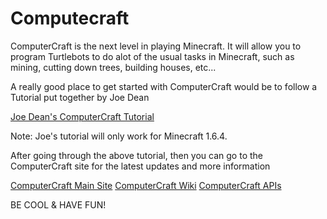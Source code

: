 Computecraft
============

ComputerCraft is the next level in playing Minecraft.  It will allow you to program Turtlebots to do alot of the usual tasks in Minecraft, such as mining, cutting down trees, building houses, etc...

A really good place to get started with ComputerCraft would be to follow a Tutorial put together by Joe Dean

  [Joe Dean's ComputerCraft Tutorial](http://joedean.github.io/computercraft/)

Note: Joe's tutorial will only work for Minecraft 1.6.4.

After going through the above tutorial, then you can go to the ComputerCraft site for the latest updates and more information

  [ComputerCraft Main Site](http://www.computercraft.info/)
  [ComputerCraft Wiki](http://www.computercraft.info/wiki/Main_Page)
  [ComputerCraft APIs](http://www.computercraft.info/wiki/Category:APIs)

BE COOL & HAVE FUN!
